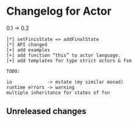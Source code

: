 # Changelog for Actor

0.1 -> 0.2

    [*] setFinisState => addFinalState
    [*] API changed
    [+] add examples
    [+] add function “this” to actor language.
    [+] add templates for type strict actors & fsm

    TODO:

    io             -> mstate (my similar monad)
    runtime errors -> warning
    multiple inheritance for states of fsn

## Unreleased changes
